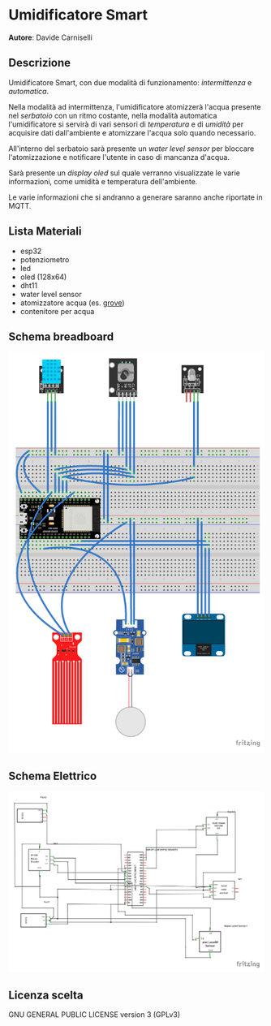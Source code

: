 # Umidificatore Smart

**Autore**: Davide Carniselli

## Descrizione
Umidificatore Smart, con due modalità di funzionamento: *intermittenza* e *automatica*.

Nella modalità ad intermittenza, l'umidificatore atomizzerà l'acqua presente nel *serbatoio* con un ritmo costante, nella modalità automatica l'umidificatore si servirà di vari sensori di *temperatura* e di *umidità* per acquisire dati dall'ambiente e atomizzare l'acqua solo quando necessario.

All'interno del serbatoio sarà presente un *water level sensor* per bloccare l'atomizzazione e notificare l'utente in caso di mancanza d'acqua.

Sarà presente un *display oled* sul quale verranno visualizzate le varie informazioni, come umidità e temperatura dell'ambiente.

Le varie informazioni che si andranno a generare saranno anche riportate in MQTT.

## Lista Materiali
- esp32
- potenziometro
- led
- oled (128x64)
- dht11
- water level sensor
- atomizzatore acqua (es. [grove](https://wiki.seeedstudio.com/Grove-Water_Atomization/))
- contenitore per acqua

## Schema breadboard
![Schema BreadBoard](fritzing/Umidificatore_Smart_bb.png)

## Schema Elettrico
![Schema Elettrico](fritzing/Umidificatore_Smart_schem.png)

## Licenza scelta
GNU GENERAL PUBLIC LICENSE version 3 (GPLv3)

